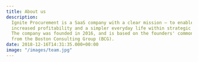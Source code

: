 ```yaml
---
title: About us
description:
  Ignite Procurement is a SaaS company with a clear mission – to enable
  increased profitability and a simpler everyday life within strategic procurement.
  The company was founded in 2016, and is based on the founders' common experience
  from the Boston Consulting Group (BCG).
date: 2018-12-16T14:31:35.000+00:00
image: "/images/team.jpg"
---
```

